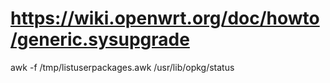 # https://wiki.openwrt.org/doc/howto/generic.sysupgrade

awk -f /tmp/listuserpackages.awk /usr/lib/opkg/status

